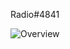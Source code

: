 Radio#4841

![Overview](https://github-readme-stats.vercel.app/api?username=Radioplus&include_all_commits=true&count_private=true&title_color=CC882B&text_color=185566&bg_color=20,CFBDFF,CFBDFF,FFBDFD,FFBDFD)

